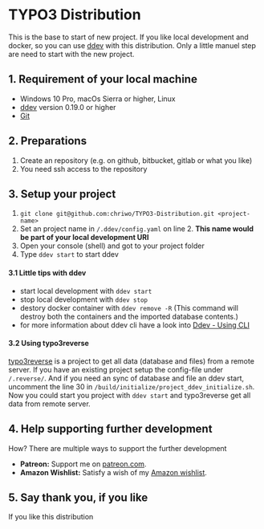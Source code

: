 # TYPO3 Distribution

This is the base to start of new project. If you like local development and docker, so you can use [ddev][1] with this 
distribution. Only a little manuel step are need to start with the new project.

## 1. Requirement of your local machine

* Windows 10 Pro, macOs Sierra or higher, Linux
* [ddev][1] version 0.19.0 or higher
* [Git][2]

## 2. Preparations

1. Create an repository (e.g. on github, bitbucket, gitlab or what you like)
2. You need ssh access to the repository

## 3. Setup your project

1. `git clone git@github.com:chriwo/TYPO3-Distribution.git <project-name>`
2. Set an project name in `/.ddev/config.yaml` on line 2. **This name would be part of your local development URI**
3. Open your console (shell) and got to your project folder
4. Type `ddev start` to start ddev

#### 3.1 Little tips with ddev

* start local development with `ddev start`
* stop local development with `ddev stop`
* destory docker container with `ddev remove -R` (This command will destroy both the containers and the imported database contents.)
* for more information about ddev cli have a look into [Ddev - Using CLI][3]

#### 3.2 Using typo3reverse

[typo3reverse][4] is a project to get all data (database and files) from a remote server. If you have an existing project
setup the config-file under `/.reverse/`. And if you need an sync of database and file an ddev start, uncomment the line
30 in `/build/initialize/project_ddev_initialize.sh`. Now you could start you project with `ddev start` and typo3reverse
get all data from remote server.

## 4. Help supporting further development

How? There are multiple ways to support the further development

- **Patreon:** Support me on [patreon.com](https://www.patreon.com/chriwode).
- **Amazon Wishlist:** Satisfy a wish of my [Amazon wishlist](https://www.amazon.de/hz/wishlist/ls/9O32AGLF1OUS). 

## 5. Say thank you, if you like

If you like this distribution

[1]: https://ddev.readthedocs.io/en/latest/
[2]: https://git-scm.com/downloads
[3]: https://ddev.readthedocs.io/en/latest/users/cli-usage/
[4]: https://github.com/ochorocho/joro-typo3reversedeployment
